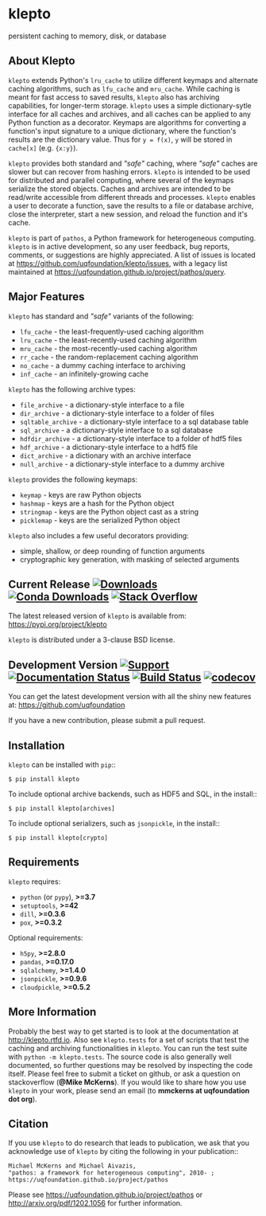 klepto
======
persistent caching to memory, disk, or database

About Klepto
------------
``klepto`` extends Python's ``lru_cache`` to utilize different keymaps and
alternate caching algorithms, such as ``lfu_cache`` and ``mru_cache``.
While caching is meant for fast access to saved results, ``klepto`` also
has archiving capabilities, for longer-term storage. ``klepto`` uses a
simple dictionary-sytle interface for all caches and archives, and all
caches can be applied to any Python function as a decorator. Keymaps
are algorithms for converting a function's input signature to a unique
dictionary, where the function's results are the dictionary value.
Thus for ``y = f(x)``, ``y`` will be stored in ``cache[x]`` (e.g. ``{x:y}``).

``klepto`` provides both standard and *"safe"* caching, where *"safe"* caches
are slower but can recover from hashing errors. ``klepto`` is intended
to be used for distributed and parallel computing, where several of
the keymaps serialize the stored objects. Caches and archives are
intended to be read/write accessible from different threads and
processes. ``klepto`` enables a user to decorate a function, save the
results to a file or database archive, close the interpreter,
start a new session, and reload the function and it's cache.

``klepto`` is part of ``pathos``, a Python framework for heterogeneous computing.
``klepto`` is in active development, so any user feedback, bug reports, comments,
or suggestions are highly appreciated.  A list of issues is located at https://github.com/uqfoundation/klepto/issues, with a legacy list maintained at https://uqfoundation.github.io/project/pathos/query.


Major Features
--------------
``klepto`` has standard and *"safe"* variants of the following:

* ``lfu_cache`` - the least-frequently-used caching algorithm
* ``lru_cache`` - the least-recently-used caching algorithm
* ``mru_cache`` - the most-recently-used caching algorithm
* ``rr_cache`` - the random-replacement caching algorithm
* ``no_cache`` - a dummy caching interface to archiving
* ``inf_cache`` - an infinitely-growing cache

``klepto`` has the following archive types:

* ``file_archive`` - a dictionary-style interface to a file
* ``dir_archive`` - a dictionary-style interface to a folder of files
* ``sqltable_archive`` - a dictionary-style interface to a sql database table
* ``sql_archive`` - a dictionary-style interface to a sql database
* ``hdfdir_archive`` - a dictionary-style interface to a folder of hdf5 files
* ``hdf_archive`` - a dictionary-style interface to a hdf5 file
* ``dict_archive`` - a dictionary with an archive interface
* ``null_archive`` - a dictionary-style interface to a dummy archive 

``klepto`` provides the following keymaps:

* ``keymap`` - keys are raw Python objects
* ``hashmap`` - keys are a hash for the Python object
* ``stringmap`` - keys are the Python object cast as a string
* ``picklemap`` - keys are the serialized Python object

``klepto`` also includes a few useful decorators providing:

* simple, shallow, or deep rounding of function arguments
* cryptographic key generation, with masking of selected arguments


Current Release
[![Downloads](https://static.pepy.tech/personalized-badge/klepto?period=total&units=international_system&left_color=grey&right_color=blue&left_text=pypi%20downloads)](https://pepy.tech/project/klepto)
[![Conda Downloads](https://img.shields.io/conda/dn/conda-forge/klepto?color=blue&label=conda%20downloads)](https://anaconda.org/conda-forge/klepto)
[![Stack Overflow](https://img.shields.io/badge/stackoverflow-get%20help-black.svg)](https://stackoverflow.com/questions/tagged/klepto)
---------------
The latest released version of ``klepto`` is available from:
    https://pypi.org/project/klepto

``klepto`` is distributed under a 3-clause BSD license.


Development Version
[![Support](https://img.shields.io/badge/support-the%20UQ%20Foundation-purple.svg?style=flat&colorA=grey&colorB=purple)](http://www.uqfoundation.org/pages/donate.html)
[![Documentation Status](https://readthedocs.org/projects/klepto/badge/?version=latest)](https://klepto.readthedocs.io/en/latest/?badge=latest)
[![Build Status](https://travis-ci.com/uqfoundation/klepto.svg?label=build&logo=travis&branch=master)](https://travis-ci.com/github/uqfoundation/klepto)
[![codecov](https://codecov.io/gh/uqfoundation/klepto/branch/master/graph/badge.svg)](https://codecov.io/gh/uqfoundation/klepto)
-------------------
You can get the latest development version with all the shiny new features at:
    https://github.com/uqfoundation

If you have a new contribution, please submit a pull request.


Installation
------------
``klepto`` can be installed with ``pip``::

    $ pip install klepto

To include optional archive backends, such as HDF5 and SQL, in the install::

    $ pip install klepto[archives]

To include optional serializers, such as ``jsonpickle``, in the install::

    $ pip install klepto[crypto]


Requirements
------------
``klepto`` requires:

* ``python`` (or ``pypy``), **>=3.7**
* ``setuptools``, **>=42**
* ``dill``, **>=0.3.6**
* ``pox``, **>=0.3.2**

Optional requirements:

* ``h5py``, **>=2.8.0**
* ``pandas``, **>=0.17.0**
* ``sqlalchemy``, **>=1.4.0**
* ``jsonpickle``, **>=0.9.6**
* ``cloudpickle``, **>=0.5.2**


More Information
----------------
Probably the best way to get started is to look at the documentation at
http://klepto.rtfd.io. Also see ``klepto.tests`` for a set of scripts that
test the caching and archiving functionalities in ``klepto``.
You can run the test suite with ``python -m klepto.tests``.  The
source code is also generally well documented, so further questions may
be resolved by inspecting the code itself. Please feel free to submit
a ticket on github, or ask a question on stackoverflow (**@Mike McKerns**).
If you would like to share how you use ``klepto`` in your work, please send
an email (to **mmckerns at uqfoundation dot org**).


Citation
--------
If you use ``klepto`` to do research that leads to publication, we ask that you
acknowledge use of ``klepto`` by citing the following in your publication::

    Michael McKerns and Michael Aivazis,
    "pathos: a framework for heterogeneous computing", 2010- ;
    https://uqfoundation.github.io/project/pathos

Please see https://uqfoundation.github.io/project/pathos or
http://arxiv.org/pdf/1202.1056 for further information.

